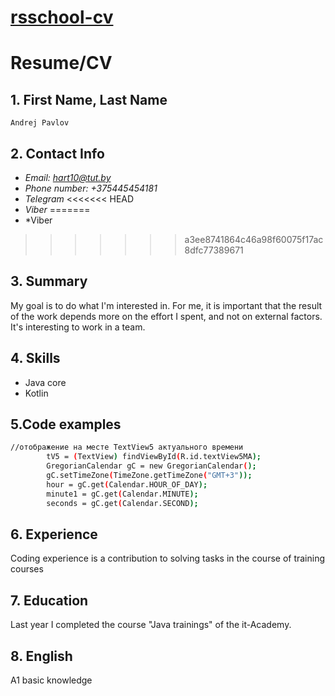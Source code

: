 # [rsschool-cv](https://Andrej-2020.github.io/rsschool-cv/cv)
# Resume/CV
## 1. First Name, Last Name
    Andrej Pavlov 
## 2. Contact Info
 - *Email: hart10@tut.by*
 - *Phone number: +375445454181*
 - *Telegram*
<<<<<<< HEAD
 - *Viber*
=======
 - *Viber
>>>>>>> a3ee8741864c46a98f60075f17ac8dfc77389671
 ## 3. Summary
My goal is to do what I'm interested in. For me, it is important that the result of the work depends more on the effort I spent, and not on external factors.
It's interesting to work in a team.
## 4. Skills
- Java core
- Kotlin
## 5.Code examples
```sh 
//отображение на месте TextView5 актуального времени
        tV5 = (TextView) findViewById(R.id.textView5MA);
        GregorianCalendar gC = new GregorianCalendar();
        gC.setTimeZone(TimeZone.getTimeZone("GMT+3"));
        hour = gC.get(Calendar.HOUR_OF_DAY);
        minute1 = gC.get(Calendar.MINUTE);
        seconds = gC.get(Calendar.SECOND);
```
## 6. Experience
Coding experience is a contribution to solving tasks in the course of training courses
## 7. Education
Last year I completed the course "Java trainings" of the it-Academy.
## 8. English
A1 basic knowledge
